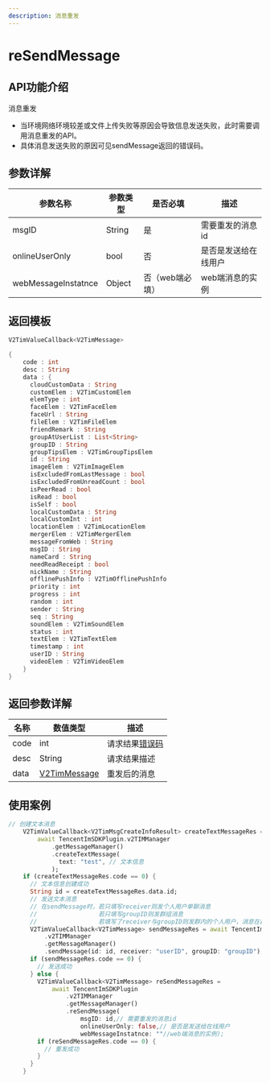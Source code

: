 ```yaml
---
description: 消息重发
---
```


# reSendMessage

## API功能介绍

消息重发

* 当环境网络环境较差或文件上传失败等原因会导致信息发送失败，此时需要调用消息重发的API。
* 具体消息发送失败的原因可见sendMessage返回的错误码。

## 参数详解

| 参数名称                | 参数类型   | 是否必填      | 描述         |
| ------------------- | ------ | --------- | ---------- |
| msgID               | String | 是         | 需要重发的消息id  |
| onlineUserOnly      | bool   | 否         | 是否是发送给在线用户 |
| webMessageInstatnce | Object | 否（web端必填） | web端消息的实例  |

## 返回模板

```dart
V2TimValueCallback<V2TimMessage>

{
    code : int
    desc : String
    data : {
      cloudCustomData : String
      customElem : V2TimCustomElem
      elemType : int
      faceElem : V2TimFaceElem
      faceUrl : String
      fileElem : V2TimFileElem
      friendRemark : String
      groupAtUserList : List<String>
      groupID : String
      groupTipsElem : V2TimGroupTipsElem
      id : String
      imageElem : V2TimImageElem
      isExcludedFromLastMessage : bool
      isExcludedFromUnreadCount : bool
      isPeerRead : bool
      isRead : bool
      isSelf : bool
      localCustomData : String
      localCustomInt : int
      locationElem : V2TimLocationElem
      mergerElem : V2TimMergerElem
      messageFromWeb : String
      msgID : String
      nameCard : String
      needReadReceipt : bool
      nickName : String
      offlinePushInfo : V2TimOfflinePushInfo
      priority : int
      progress : int
      random : int
      sender : String
      seq : String
      soundElem : V2TimSoundElem
      status : int
      textElem : V2TimTextElem
      timestamp : int
      userID : String
      videoElem : V2TimVideoElem
    }
}
```

## 返回参数详解

| 名称   | 数值类型                                        | 描述                                                             |
| ---- | ------------------------------------------- | -------------------------------------------------------------- |
| code | int                                         | 请求结果[错误码](https://cloud.tencent.com/document/product/269/1671) |
| desc | String                                      | 请求结果描述                                                         |
| data | [V2TimMessage](../../class/v2timmessage.md) | 重发后的消息                                                         |

## 使用案例  &#x20;

```dart
// 创建文本消息
    V2TimValueCallback<V2TimMsgCreateInfoResult> createTextMessageRes =
        await TencentImSDKPlugin.v2TIMManager
            .getMessageManager()
            .createTextMessage(
              text: "test", // 文本信息
            );
    if (createTextMessageRes.code == 0) {
      // 文本信息创建成功
      String id = createTextMessageRes.data.id;
      // 发送文本消息
      // 在sendMessage时，若只填写receiver则发个人用户单聊消息
      //                 若只填写groupID则发群组消息
      //                 若填写了receiver与groupID则发群内的个人用户，消息在群聊中显示，只有指定receiver能看见
      V2TimValueCallback<V2TimMessage> sendMessageRes = await TencentImSDKPlugin
          .v2TIMManager
          .getMessageManager()
          .sendMessage(id: id, receiver: "userID", groupID: "groupID");
      if (sendMessageRes.code == 0) {
        // 发送成功
      } else {
        V2TimValueCallback<V2TimMessage> reSendMessageRes =
            await TencentImSDKPlugin
                .v2TIMManager
                .getMessageManager()
                .reSendMessage(
                    msgID: id,// 需要重发的消息id
                    onlineUserOnly: false,// 是否是发送给在线用户
                    webMessageInstatnce: ""//web端消息的实例);
        if (reSendMessageRes.code == 0) {
          // 重发成功
        }
      }
    }
```
